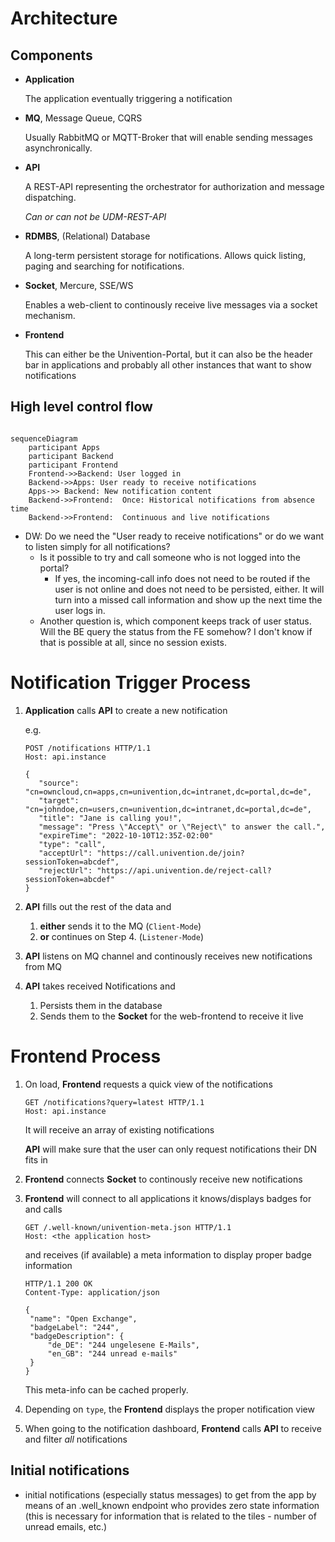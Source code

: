 # Architecture

## Components

- **Application**

  The application eventually triggering a notification
- **MQ**, Message Queue, CQRS

  Usually RabbitMQ or MQTT-Broker that will enable sending messages asynchronically.
- **API**

  A REST-API representing the orchestrator for authorization and message dispatching.

  _Can or can not be UDM-REST-API_
- **RDMBS**, (Relational) Database
  
  A long-term persistent storage for notifications. Allows quick listing, paging and searching for notifications.

- **Socket**, Mercure, SSE/WS

  Enables a web-client to continously receive live messages via a socket mechanism.

- **Frontend**

  This can either be the Univention-Portal, but it can also be the header bar in applications
  and probably all other instances that want to show notifications


## High level control flow

```mermaid

sequenceDiagram
    participant Apps
    participant Backend
    participant Frontend
    Frontend->>Backend: User logged in
    Backend->>Apps: User ready to receive notifications
    Apps->> Backend: New notification content
    Backend->>Frontend:  Once: Historical notifications from absence time
    Backend->>Frontend:  Continuous and live notifications

```

- DW: Do we need the "User ready to receive notifications" or do we want to listen simply for all notifications?
  - Is it possible to try and call someone who is not logged into the portal?
    - If yes, the incoming-call info does not need to be routed if the user is not online and does not need to be persisted, either.
      It will turn into a missed call information and show up the next time the user logs in.
  - Another question is, which component keeps track of user status. Will the BE query the status from the FE somehow? I don't know if that is possible at all, since no session exists.

# Notification Trigger Process

1. **Application** calls **API** to create a new notification

   e.g.
   ```http
   POST /notifications HTTP/1.1
   Host: api.instance

   {
      "source": "cn=owncloud,cn=apps,cn=univention,dc=intranet,dc=portal,dc=de",
      "target": "cn=johndoe,cn=users,cn=univention,dc=intranet,dc=portal,dc=de",
      "title": "Jane is calling you!",
      "message": "Press \"Accept\" or \"Reject\" to answer the call.",
      "expireTime": "2022-10-10T12:35Z-02:00"
      "type": "call",
      "acceptUrl": "https://call.univention.de/join?sessionToken=abcdef",
      "rejectUrl": "https://api.univention.de/reject-call?sessionToken=abcdef"
   } 
2. **API** fills out the rest of the data and
   1. **either** sends it to the MQ (`Client-Mode`)
   2. **or** continues on Step 4. (`Listener-Mode`)
3. **API** listens on MQ channel and continously receives new notifications from MQ
4. **API** takes received Notifications and
   1. Persists them in the database
   2. Sends them to the **Socket** for the web-frontend to receive it live

# Frontend Process

1. On load, **Frontend** requests a quick view of the notifications

   ```http
   GET /notifications?query=latest HTTP/1.1
   Host: api.instance
   ```

   It will receive an array of existing notifications

   **API** will make sure that the user can only request notifications their DN fits in
2. **Frontend** connects **Socket** to continously receive new notifications
3. **Frontend** will connect to all applications it knows/displays badges for and calls

   ```http
   GET /.well-known/univention-meta.json HTTP/1.1
   Host: <the application host>
   ```

   and receives (if available) a meta information to display proper badge information

   ```http
   HTTP/1.1 200 OK
   Content-Type: application/json

   {
    "name": "Open Exchange",
    "badgeLabel": "244",
    "badgeDescription": {
        "de_DE": "244 ungelesene E-Mails",
        "en_GB": "244 unread e-mails"
    }
   }
   ```

   This meta-info can be cached properly.
4. Depending on `type`, the **Frontend** displays the proper notification view
5. When going to the notification dashboard, **Frontend** calls **API** to receive and filter _all_ notifications


## Initial notifications 

- initial notifications (especially status messages) to get from the app by means of an .well_known endpoint who provides zero state information (this is necessary for information that is related to the tiles - number of unread emails, etc.)
